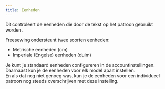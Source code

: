 ```yaml
---
title: Eenheden
---
```


Dit controleert de eenheden die door de tekst op het patroon gebruikt worden.

Freesewing ondersteunt twee soorten eenheden:

 - Metrische eenheden (cm)
 - Imperiale (Engelse) eenheden (duim)

Je kunt je standaard eenheden configureren in de accountinstellingen.  
Daarnaast kun je de eenheden voor elk model apart instellen.  
En als dat nog niet genoeg was, kun je de eenheden voor een individueel patroon nog steeds overschrijven met deze instelling.
